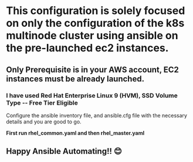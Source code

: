 # This configuration is solely focused on only the configuration of the k8s multinode cluster using ansible on the pre-launched ec2 instances.

## Only Prerequisite is in your AWS account, EC2 instances must be already launched.
### I have used Red Hat Enterprise Linux 9 (HVM), SSD Volume Type -- Free Tier Eligible
Configure the ansible inventory file, and ansible.cfg file with the necessary details and you are good to go.

**First run rhel_common.yaml and then rhel_master.yaml**


## Happy Ansible Automating!! 😊
